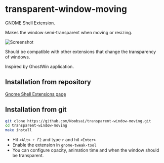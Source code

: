 # transparent-window-moving
GNOME Shell Extension. 

Makes the window semi-transparent when moving or resizing.

![Screenshot](https://raw.githubusercontent.com/Noobsai/transparent-window-moving/master/screenshot.png)

Should be compatible with other extensions that change the transparency of windows.

Inspired by GhostWin application.

## Installation from repository
[Gnome Shell Extensions page](https://extensions.gnome.org/extension/1446/transparent-window-moving/)

## Installation from git
```bash
git clone https://github.com/Noobsai/transparent-window-moving.git
cd transparent-window-moving
make install
```
* Hit ```<Alt> + F2``` and type ```r``` and hit ```<Enter>```
* Enable the extension in ```gnome-tweak-tool```
* You can configure opacity, animation time and when the window should be transparent. 